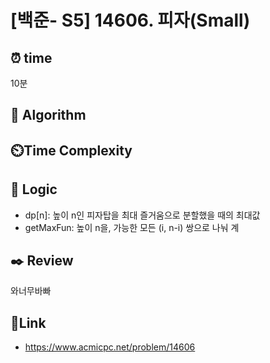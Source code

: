 # [백준- S5] 14606. 피자(Small)
 
## ⏰  **time**
10분

## :pushpin: **Algorithm**


## ⏲️**Time Complexity**


## :round_pushpin: **Logic**
- dp[n]: 높이 n인 피자탑을 최대 즐거움으로 분할했을 때의 최대값
- getMaxFun: 높이 n을, 가능한 모든 (i, n-i) 쌍으로 나눠 계


## :black_nib: **Review**
와너무바빠 

## 📡**Link**
- https://www.acmicpc.net/problem/14606
